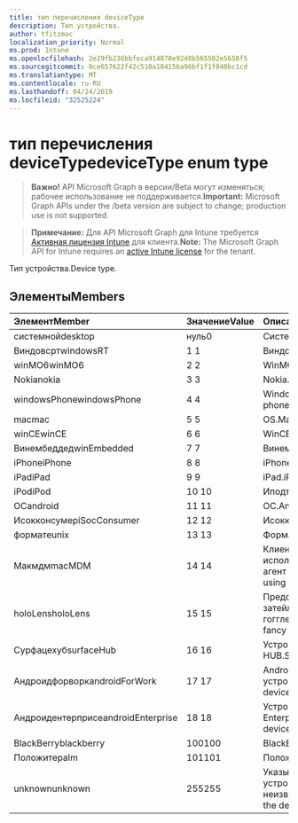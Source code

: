 ```yaml
---
title: тип перечисления deviceType
description: Тип устройства.
author: tfitzmac
localization_priority: Normal
ms.prod: Intune
ms.openlocfilehash: 2e29fb236bbfeca914878e92d8b565502e5658f5
ms.sourcegitcommit: 0ce657622f42c510a104156a96bf1f1f040bc1cd
ms.translationtype: MT
ms.contentlocale: ru-RU
ms.lasthandoff: 04/24/2019
ms.locfileid: "32525224"
---
```

# <a name="devicetype-enum-type"></a><span data-ttu-id="59078-103">тип перечисления deviceType</span><span class="sxs-lookup"><span data-stu-id="59078-103">deviceType enum type</span></span>

> <span data-ttu-id="59078-104">**Важно!** API Microsoft Graph в версии/Beta могут изменяться; рабочее использование не поддерживается.</span><span class="sxs-lookup"><span data-stu-id="59078-104">**Important:** Microsoft Graph APIs under the /beta version are subject to change; production use is not supported.</span></span>

> <span data-ttu-id="59078-105">**Примечание:** Для API Microsoft Graph для Intune требуется [Активная лицензия Intune](https://go.microsoft.com/fwlink/?linkid=839381) для клиента.</span><span class="sxs-lookup"><span data-stu-id="59078-105">**Note:** The Microsoft Graph API for Intune requires an [active Intune license](https://go.microsoft.com/fwlink/?linkid=839381) for the tenant.</span></span>

<span data-ttu-id="59078-106">Тип устройства.</span><span class="sxs-lookup"><span data-stu-id="59078-106">Device type.</span></span>

## <a name="members"></a><span data-ttu-id="59078-107">Элементы</span><span class="sxs-lookup"><span data-stu-id="59078-107">Members</span></span>
|<span data-ttu-id="59078-108">Элемент</span><span class="sxs-lookup"><span data-stu-id="59078-108">Member</span></span>|<span data-ttu-id="59078-109">Значение</span><span class="sxs-lookup"><span data-stu-id="59078-109">Value</span></span>|<span data-ttu-id="59078-110">Описание</span><span class="sxs-lookup"><span data-stu-id="59078-110">Description</span></span>|
|:---|:---|:---|
|<span data-ttu-id="59078-111">системной</span><span class="sxs-lookup"><span data-stu-id="59078-111">desktop</span></span>|<span data-ttu-id="59078-112">нуль</span><span class="sxs-lookup"><span data-stu-id="59078-112">0</span></span>|<span data-ttu-id="59078-113">Системной.</span><span class="sxs-lookup"><span data-stu-id="59078-113">Desktop.</span></span>|
|<span data-ttu-id="59078-114">Виндовсрт</span><span class="sxs-lookup"><span data-stu-id="59078-114">windowsRT</span></span>|<span data-ttu-id="59078-115">1 </span><span class="sxs-lookup"><span data-stu-id="59078-115">1</span></span>|<span data-ttu-id="59078-116">Виндовсрт.</span><span class="sxs-lookup"><span data-stu-id="59078-116">WindowsRT.</span></span>|
|<span data-ttu-id="59078-117">winMO6</span><span class="sxs-lookup"><span data-stu-id="59078-117">winMO6</span></span>|<span data-ttu-id="59078-118">2 </span><span class="sxs-lookup"><span data-stu-id="59078-118">2</span></span>|<span data-ttu-id="59078-119">WinMO6.</span><span class="sxs-lookup"><span data-stu-id="59078-119">WinMO6.</span></span>|
|<span data-ttu-id="59078-120">Nokia</span><span class="sxs-lookup"><span data-stu-id="59078-120">nokia</span></span>|<span data-ttu-id="59078-121">3 </span><span class="sxs-lookup"><span data-stu-id="59078-121">3</span></span>|<span data-ttu-id="59078-122">Nokia.</span><span class="sxs-lookup"><span data-stu-id="59078-122">Nokia.</span></span>|
|<span data-ttu-id="59078-123">windowsPhone</span><span class="sxs-lookup"><span data-stu-id="59078-123">windowsPhone</span></span>|<span data-ttu-id="59078-124">4 </span><span class="sxs-lookup"><span data-stu-id="59078-124">4</span></span>|<span data-ttu-id="59078-125">Windows Phone.</span><span class="sxs-lookup"><span data-stu-id="59078-125">Windows phone.</span></span>|
|<span data-ttu-id="59078-126">mac</span><span class="sxs-lookup"><span data-stu-id="59078-126">mac</span></span>|<span data-ttu-id="59078-127">5 </span><span class="sxs-lookup"><span data-stu-id="59078-127">5</span></span>|<span data-ttu-id="59078-128">OS.</span><span class="sxs-lookup"><span data-stu-id="59078-128">Mac.</span></span>|
|<span data-ttu-id="59078-129">winCE</span><span class="sxs-lookup"><span data-stu-id="59078-129">winCE</span></span>|<span data-ttu-id="59078-130">6 </span><span class="sxs-lookup"><span data-stu-id="59078-130">6</span></span>|<span data-ttu-id="59078-131">WinCE.</span><span class="sxs-lookup"><span data-stu-id="59078-131">WinCE.</span></span>|
|<span data-ttu-id="59078-132">Винембеддед</span><span class="sxs-lookup"><span data-stu-id="59078-132">winEmbedded</span></span>|<span data-ttu-id="59078-133">7 </span><span class="sxs-lookup"><span data-stu-id="59078-133">7</span></span>|<span data-ttu-id="59078-134">Винембеддед.</span><span class="sxs-lookup"><span data-stu-id="59078-134">WinEmbedded.</span></span>|
|<span data-ttu-id="59078-135">iPhone</span><span class="sxs-lookup"><span data-stu-id="59078-135">iPhone</span></span>|<span data-ttu-id="59078-136">8 </span><span class="sxs-lookup"><span data-stu-id="59078-136">8</span></span>|<span data-ttu-id="59078-137">iPhone.</span><span class="sxs-lookup"><span data-stu-id="59078-137">iPhone.</span></span>|
|<span data-ttu-id="59078-138">iPad</span><span class="sxs-lookup"><span data-stu-id="59078-138">iPad</span></span>|<span data-ttu-id="59078-139">9 </span><span class="sxs-lookup"><span data-stu-id="59078-139">9</span></span>|<span data-ttu-id="59078-140">iPad.</span><span class="sxs-lookup"><span data-stu-id="59078-140">iPad.</span></span>|
|<span data-ttu-id="59078-141">iPod</span><span class="sxs-lookup"><span data-stu-id="59078-141">iPod</span></span>|<span data-ttu-id="59078-142">10 </span><span class="sxs-lookup"><span data-stu-id="59078-142">10</span></span>|<span data-ttu-id="59078-143">Иподтауч.</span><span class="sxs-lookup"><span data-stu-id="59078-143">iPodTouch.</span></span>|
|<span data-ttu-id="59078-144">ОС</span><span class="sxs-lookup"><span data-stu-id="59078-144">android</span></span>|<span data-ttu-id="59078-145">11 </span><span class="sxs-lookup"><span data-stu-id="59078-145">11</span></span>|<span data-ttu-id="59078-146">ОС.</span><span class="sxs-lookup"><span data-stu-id="59078-146">Android.</span></span>|
|<span data-ttu-id="59078-147">Исокконсумер</span><span class="sxs-lookup"><span data-stu-id="59078-147">iSocConsumer</span></span>|<span data-ttu-id="59078-148">12 </span><span class="sxs-lookup"><span data-stu-id="59078-148">12</span></span>|<span data-ttu-id="59078-149">Исокконсумер.</span><span class="sxs-lookup"><span data-stu-id="59078-149">iSocConsumer.</span></span>|
|<span data-ttu-id="59078-150">формате</span><span class="sxs-lookup"><span data-stu-id="59078-150">unix</span></span>|<span data-ttu-id="59078-151">13 </span><span class="sxs-lookup"><span data-stu-id="59078-151">13</span></span>|<span data-ttu-id="59078-152">Формате.</span><span class="sxs-lookup"><span data-stu-id="59078-152">Unix.</span></span>|
|<span data-ttu-id="59078-153">Макмдм</span><span class="sxs-lookup"><span data-stu-id="59078-153">macMDM</span></span>|<span data-ttu-id="59078-154">14 </span><span class="sxs-lookup"><span data-stu-id="59078-154">14</span></span>|<span data-ttu-id="59078-155">Клиент Mac OS X, использующий встроенный агент MDM.</span><span class="sxs-lookup"><span data-stu-id="59078-155">Mac OS X client using built in MDM agent.</span></span>|
|<span data-ttu-id="59078-156">holoLens</span><span class="sxs-lookup"><span data-stu-id="59078-156">holoLens</span></span>|<span data-ttu-id="59078-157">15 </span><span class="sxs-lookup"><span data-stu-id="59078-157">15</span></span>|<span data-ttu-id="59078-158">Представляет собой затейливого Windows 10 гогглес.</span><span class="sxs-lookup"><span data-stu-id="59078-158">Representing the fancy Windows 10 goggles.</span></span>|
|<span data-ttu-id="59078-159">Сурфацехуб</span><span class="sxs-lookup"><span data-stu-id="59078-159">surfaceHub</span></span>|<span data-ttu-id="59078-160">16 </span><span class="sxs-lookup"><span data-stu-id="59078-160">16</span></span>|<span data-ttu-id="59078-161">Устройство Surface HUB.</span><span class="sxs-lookup"><span data-stu-id="59078-161">Surface HUB device.</span></span>|
|<span data-ttu-id="59078-162">Андроидфорворк</span><span class="sxs-lookup"><span data-stu-id="59078-162">androidForWork</span></span>|<span data-ttu-id="59078-163">17 </span><span class="sxs-lookup"><span data-stu-id="59078-163">17</span></span>|<span data-ttu-id="59078-164">Android для рабочего устройства.</span><span class="sxs-lookup"><span data-stu-id="59078-164">Android for work device.</span></span>|
|<span data-ttu-id="59078-165">Андроидентерприсе</span><span class="sxs-lookup"><span data-stu-id="59078-165">androidEnterprise</span></span>|<span data-ttu-id="59078-166">18 </span><span class="sxs-lookup"><span data-stu-id="59078-166">18</span></span>|<span data-ttu-id="59078-167">Устройство Android Enterprise.</span><span class="sxs-lookup"><span data-stu-id="59078-167">Android enterprise device.</span></span>|
|<span data-ttu-id="59078-168">BlackBerry</span><span class="sxs-lookup"><span data-stu-id="59078-168">blackberry</span></span>|<span data-ttu-id="59078-169">100</span><span class="sxs-lookup"><span data-stu-id="59078-169">100</span></span>|<span data-ttu-id="59078-170">BlackBerry.</span><span class="sxs-lookup"><span data-stu-id="59078-170">Blackberry.</span></span>|
|<span data-ttu-id="59078-171">Положите</span><span class="sxs-lookup"><span data-stu-id="59078-171">palm</span></span>|<span data-ttu-id="59078-172">101</span><span class="sxs-lookup"><span data-stu-id="59078-172">101</span></span>|<span data-ttu-id="59078-173">Положите.</span><span class="sxs-lookup"><span data-stu-id="59078-173">Palm.</span></span>|
|<span data-ttu-id="59078-174">unknown</span><span class="sxs-lookup"><span data-stu-id="59078-174">unknown</span></span>|<span data-ttu-id="59078-175">255</span><span class="sxs-lookup"><span data-stu-id="59078-175">255</span></span>|<span data-ttu-id="59078-176">Указывает, что тип устройства неизвестен.</span><span class="sxs-lookup"><span data-stu-id="59078-176">Represents that the device type is unknown.</span></span>|




